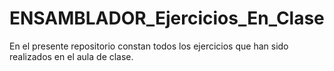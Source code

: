 # ENSAMBLADOR_Ejercicios_En_Clase
En el presente repositorio constan todos los ejercicios que han sido realizados en el aula de clase.
